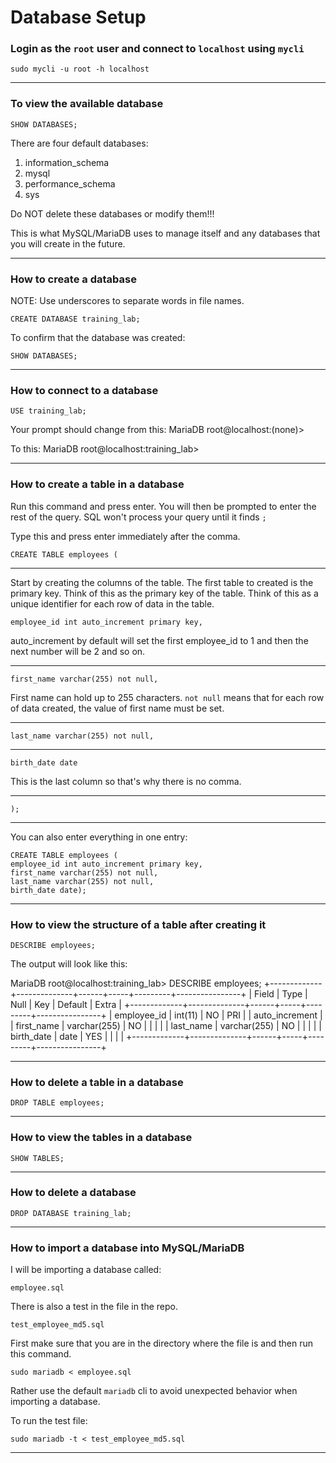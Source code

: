 # Database Setup

### Login as the `root` user and connect to `localhost` using `mycli`

```
sudo mycli -u root -h localhost
```

_______________________________________________________________________________

### To view the available database

```
SHOW DATABASES;
```

There are four default databases:
1. information_schema
2. mysql
3. performance_schema
4. sys       

Do NOT delete these databases or modify them!!!

This is what MySQL/MariaDB uses to manage itself and any databases that
you will create in the future.

_______________________________________________________________________________

### How to create a database

NOTE: Use underscores to separate words in file names.

```
CREATE DATABASE training_lab;
```

To confirm that the database was created:

```
SHOW DATABASES;
```

_______________________________________________________________________________

### How to connect to a database

```
USE training_lab;
```

Your prompt should change from this:
MariaDB root@localhost:(none)>

To this:
MariaDB root@localhost:training_lab>


_______________________________________________________________________________

### How to create a table in a database

Run this command and press enter. You will then be prompted to enter the rest
of the query. SQL won't process your query until it finds `;`

Type this and press enter immediately after the comma.
```
CREATE TABLE employees (
```
_______________________________________________________________________________

Start by creating the columns of the table. The first table to created
is the primary key. Think of this as the primary key of the table. 
Think of this as a unique identifier for each row of data in the table.

```
employee_id int auto_increment primary key,
```
auto_increment by default will set the first employee_id to 1 and then the
next number will be 2 and so on.
_______________________________________________________________________________

```
first_name varchar(255) not null,
```

First name can hold up to 255 characters.
`not null` means that for each row of data created, the value of first name
must be set.
_______________________________________________________________________________

```
last_name varchar(255) not null,
```

_______________________________________________________________________________

```
birth_date date
```
This is the last column so that's why there is no comma.

_______________________________________________________________________________

```
);
```
_______________________________________________________________________________

You can also enter everything in one entry:


```
CREATE TABLE employees (
employee_id int auto_increment primary key,
first_name varchar(255) not null,
last_name varchar(255) not null,
birth_date date);
```

_______________________________________________________________________________

### How to view the structure of a table after creating it

```
DESCRIBE employees;
```

The output will look like this:

MariaDB root@localhost:training_lab> DESCRIBE employees;
+-------------+--------------+------+-----+---------+----------------+
| Field       | Type         | Null | Key | Default | Extra          |
+-------------+--------------+------+-----+---------+----------------+
| employee_id | int(11)      | NO   | PRI | <null>  | auto_increment |
| first_name  | varchar(255) | NO   |     | <null>  |                |
| last_name   | varchar(255) | NO   |     | <null>  |                |
| birth_date  | date         | YES  |     | <null>  |                |
+-------------+--------------+------+-----+---------+----------------+

_______________________________________________________________________________

### How to delete a table in a database

```
DROP TABLE employees;
```
_______________________________________________________________________________

### How to view the tables in a database

```
SHOW TABLES;
```
_______________________________________________________________________________

### How to delete a database

```
DROP DATABASE training_lab;
```
_______________________________________________________________________________

### How to import a database into MySQL/MariaDB

I will be importing a database called:

`employee.sql`

There is also a test in the file in the repo.

`test_employee_md5.sql`

First make sure that you are in the directory where the file is and then run
this command.

```
sudo mariadb < employee.sql
```

Rather use the default `mariadb` cli to avoid unexpected behavior
when importing a database.

To run the test file:

```
sudo mariadb -t < test_employee_md5.sql
```

_______________________________________________________________________________
